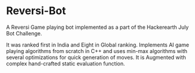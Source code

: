 # Reversi-Bot
A  Reversi Game playing bot implemented as a part of the Hackerearth July Bot Challenge.

It was ranked first in India and Eight in Global ranking. Implements AI game playing algorithms from scratch in C++ and uses min-max algorithms with several optimizations for quick generation of moves.
It is Augmented with complex hand-crafted static evaluation function.
